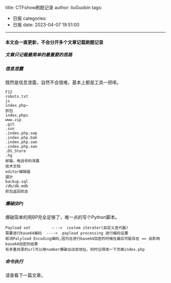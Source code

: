 title: CTFshow刷题记录
author: liuGuobin
tags:
  - 日报
categories:
  - 日报
date: 2023-04-07 19:51:00
---
#### 本文会一直更新，不会分开多个文章记载刷题记录
##### 文章只记载最简单的最重要的思路
##### 信息泄露
既然是信息泄露，自然不会很难，基本上都是工具一把嗦。
```
F12
robots.txt
js
index.php~
抓包
index.phps
www.zip
.git
.svn
.index.php.swp
.index.php.bak
.index.php.swo
.index.php.swn
.DS_Store
.hg
邮箱，电话号码泄露
技术文档
editor编辑器
探针
backup.sql
/db/db.mdb
抓包返回状态
```
##### 爆破(BP)
爆破简单的用BP完全足够了，难一点的写个Python脚本。
```
Payload set         ---->  custom iterator(自定义迭代器)
需要进行base64编码  ---->  payload processing 进行编码设置
取消Palyload Encoding编码,因为在进行base64加密的时候在最后可能存在 == 会影响base64加密的结果
有多重目录的url可以用number爆破出动态地址，同时记得改一下页面index.php
```
##### 命令执行
请查看下一篇文章。